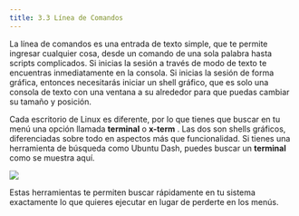 ```yaml
---
title: 3.3 Línea de Comandos
---
```


La línea de comandos es una entrada de texto simple, que te permite ingresar cualquier cosa, desde un comando de una sola palabra hasta scripts complicados. Si inicias la sesión a través de modo de texto te encuentras inmediatamente en la consola. Si inicias la sesión de forma gráfica, entonces necesitarás iniciar un shell gráfico, que es solo una consola de texto con una ventana a su alrededor para que puedas cambiar su tamaño y posición.

Cada escritorio de Linux es diferente, por lo que tienes que buscar en tu menú una opción llamada **terminal** o **x-term** . Las dos son shells gráficos, diferenciadas sobre todo en aspectos más que funcionalidad. Si tienes una herramienta de búsqueda como Ubuntu Dash, puedes buscar un **terminal** como se muestra aquí.

![](https://ndg-content-dev.s3.amazonaws.com/media/images/3.4_1.png)

Estas herramientas te permiten buscar rápidamente en tu sistema exactamente lo que quieres ejecutar en lugar de perderte en los menús.

